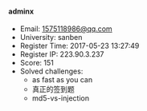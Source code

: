 #### adminx  

* Email: 1575118986@qq.com  
* University: sanben  
* Register Time: 2017-05-23 13:27:49  
* Register IP: 223.90.3.237  
* Score: 151  
* Solved challenges: 
  * as fast as you can  
  * 真正的签到题  
  * md5-vs-injection  
